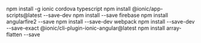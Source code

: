 npm install -g ionic cordova typescript
npm install @ionic/app-scripts@latest --save-dev
npm install --save firebase
npm install angularfire2 --save
npm install --save-dev webpack
npm install --save-dev --save-exact @ionic/cli-plugin-ionic-angular@latest
npm install array-flatten --save
